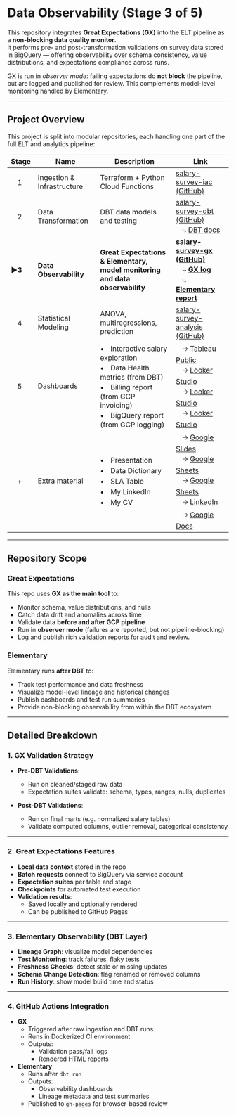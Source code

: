 # Data Observability (Stage 3 of 5)

This repository integrates **Great Expectations (GX)** into the ELT pipeline as a **non-blocking data quality monitor**.  
It performs pre- and post-transformation validations on survey data stored in BigQuery — offering observability over schema consistency, value distributions, and expectations compliance across runs.

GX is run in *observer mode*: failing expectations do **not block** the pipeline, but are logged and published for review. This complements model-level monitoring handled by Elementary.

---

## Project Overview

This project is split into modular repositories, each handling one part of the full ELT and analytics pipeline:

| Stage | Name                        | Description                                | Link |
|-------|-----------------------------|--------------------------------------------|------------|
| ㅤ1     | Ingestion & Infrastructure  | Terraform + Python Cloud Functions        | [salary-survey-iac (GitHub)](https://github.com/Viktor-Soltesz/salary-survey-iac) |
| ㅤ2     | Data Transformation   | DBT data models and testing               | [salary-survey-dbt (GitHub)](https://github.com/Viktor-Soltesz/salary-survey-dbt) <br> ㅤ⤷ [DBT docs](https://viktor-soltesz.github.io/salary-survey-dbt-docs/index.html#!/overview)|
| **▶️3** | **Data Observability**  | **Great Expectations & Elementary,** <br> **model monitoring and data observability**     | **[salary-survey-gx (GitHub)](https://github.com/Viktor-Soltesz/salary-survey-gx)** <br> ㅤ⤷ **[GX log](https://viktor-soltesz.github.io/salary-survey-gx/gx_site/index.html)** <br> ㅤ⤷ **[Elementary report](https://viktor-soltesz.github.io/salary-survey-dbt/elementary_report.html#/report/dashboard)** |
| ㅤ4     | Statistical Modeling    | ANOVA, multiregressions, prediction   | [salary-survey-analysis (GitHub)](https://github.com/Viktor-Soltesz/salary-survey-analysis) |
| ㅤ5     | Dashboards          | •ㅤInteractive salary exploration <br> •ㅤData Health metrics (from DBT) <br> •ㅤBilling report (from GCP invoicing) <br> •ㅤBigQuery report (from GCP logging) |ㅤ🡢 [Tableau Public](https://public.tableau.com/app/profile/viktor.solt.sz/viz/SoftwareDeveloperSalaries/Dashboard) <br>ㅤ🡢 [Looker Studio](https://lookerstudio.google.com/s/mhwL6JfNlaw)<br>ㅤ🡢 [Looker Studio](https://lookerstudio.google.com/s/tp8jUo4oPRs)<br>ㅤ🡢 [Looker Studio](https://lookerstudio.google.com/s/v2BIFW-_Jak)|
| ㅤ+     | Extra material | •ㅤPresentation <br> •ㅤData Dictionary <br>  •ㅤSLA Table <br>  •ㅤMy LinkedIn<br>  •ㅤMy CV|ㅤ🡢 [Google Slides](https://docs.google.com/presentation/d/1BHC6QnSpObVpulEcyDLXkW-6YLo2hpnwQ3miQg43iBg/edit?slide=id.g3353e8463a7_0_28#slide=id.g3353e8463a7_0_28) <br>ㅤ🡢 [Google Sheets](https://docs.google.com/spreadsheets/d/1cTikHNzcw3e-gH3N8F4VX-viYlCeLbm5JkFE3Wdcnjo/edit?gid=0#gid=0) <br>ㅤ🡢 [Google Sheets](https://docs.google.com/spreadsheets/d/1r85NlwsGV1DDy4eRBfMjZgI-1_uyIbl1fUazgY00Kz0/edit?usp=sharing) <br>ㅤ🡢 [LinkedIn](https://www.linkedin.com/in/viktor-soltesz/) <br>ㅤ🡢 [Google Docs](https://www.linkedin.com/in/viktor-soltesz/)|

---

## Repository Scope

### Great Expectations

This repo uses **GX as the main tool** to:
- Monitor schema, value distributions, and nulls
- Catch data drift and anomalies across time
- Validate data **before and after GCP pipeline**
- Run in **observer mode** (failures are reported, but not pipeline-blocking)
- Log and publish rich validation reports for audit and review.

### Elementary

Elementary runs **after DBT** to:
- Track test performance and data freshness
- Visualize model-level lineage and historical changes
- Publish dashboards and test run summaries
- Provide non-blocking observability from within the DBT ecosystem

---

## Detailed Breakdown

### 1. GX Validation Strategy

- **Pre-DBT Validations**:
  - Run on cleaned/staged raw data
  - Expectation suites validate: schema, types, ranges, nulls, duplicates

- **Post-DBT Validations**:
  - Run on final marts (e.g. normalized salary tables)
  - Validate computed columns, outlier removal, categorical consistency

---

### 2. Great Expectations Features

- **Local data context** stored in the repo
- **Batch requests** connect to BigQuery via service account
- **Expectation suites** per table and stage
- **Checkpoints** for automated test execution
- **Validation results**:
  - Saved locally and optionally rendered
  - Can be published to GitHub Pages

---

### 3. Elementary Observability (DBT Layer)

- **Lineage Graph**: visualize model dependencies
- **Test Monitoring**: track failures, flaky tests
- **Freshness Checks**: detect stale or missing updates
- **Schema Change Detection**: flag renamed or removed columns
- **Run History**: show model build time and status

---

### 4. GitHub Actions Integration

- **GX**
  - Triggered after raw ingestion and DBT runs
  - Runs in Dockerized CI environment
  - Outputs:
    - Validation pass/fail logs
    - Rendered HTML reports
- **Elementary**
  - Runs after `dbt run`
  - Outputs:
    - Observability dashboards
    - Lineage metadata and test summaries
  - Published to `gh-pages` for browser-based review
